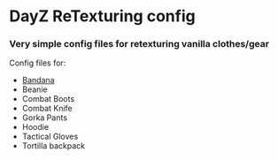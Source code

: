 # DayZ ReTexturing config
### Very simple config files for retexturing vanilla clothes/gear ###

 Config files for:
 - [Bandana](https://github.com/originalcapp/DayZ-ReTexturing-config/blob/main/GorkaPants.cpp)
 - Beanie
 - Combat Boots
 - Combat Knife
 - Gorka Pants
 - Hoodie
 - Tactical Gloves
 - Tortilla backpack
